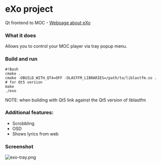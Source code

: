 # eXo project 
 Qt frontend to MOC - [Webpage about eXo](http://loimu.tk/exo/)

### What it does ###
 Allows you to control your MOC player via tray popup menu.

### Build and run ###
```
#!Bash
cmake .
cmake -DBUILD_WITH_QT4=OFF -DLASTFM_LIBRARIES=/path/to/liblastfm.so .  # for Qt5 version
make
./exo
```
NOTE: when building with Qt5 link against the Qt5 version of liblastfm

### Additional features: ###
* Scrobbling
* OSD
* Shows lyrics from web

### Screenshot ###
![exo-tray.png](https://bitbucket.org/repo/8Xb9ez/images/2886715694-exo-tray.png)